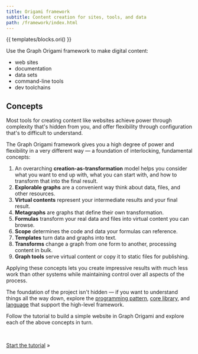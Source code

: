 ```yaml
---
title: Origami framework
subtitle: Content creation for sites, tools, and data
path: /framework/index.html
---
```


{{ templates/blocks.ori() }}

Use the Graph Origami framework to make digital content:

- web sites
- documentation
- data sets
- command-line tools
- dev toolchains

## Concepts

Most tools for creating content like websites achieve power through complexity that's hidden from you, and offer flexibility through configuration that's to difficult to understand.

The Graph Origami framework gives you a high degree of power and flexibility in a very different way — a foundation of interlocking, fundamental concepts:

1. An overarching **creation-as-transformation** model helps you consider what you want to end up with, what you can start with, and how to transform that into the final result.
1. **Explorable graphs** are a convenient way think about data, files, and other resources.
1. **Virtual contents** represent your intermediate results and your final result.
1. **Metagraphs** are graphs that define their own transformation.
1. **Formulas** transform your real data and files into virtual content you can browse.
1. **Scope** determines the code and data your formulas can reference.
1. **Templates** turn data and graphs into text.
1. **Transforms** change a graph from one form to another, processing content in bulk.
1. **Graph tools** serve virtual content or copy it to static files for publishing.

Applying these concepts lets you create impressive results with much less work than other systems while maintaining control over all aspects of the process.

The foundation of the project isn't hidden — if you want to understand things all the way down, explore the [programming pattern](/pattern), [core library](/core), and [language](language) that support the high-level framework.

Follow the tutorial to build a simple website in Graph Origami and explore each of the above concepts in turn.

&nbsp;

[Start the tutorial](intro0.html) »
